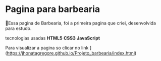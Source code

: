 # Pagina para barbearia 
💈Essa pagina de Barbearia, foi a primeira pagina que criei, desenvolvida para estudo. 

tecnologias usadas 
**HTML5**
**CSS3**
**JavaScript**

Para visualizar a pagina so clicar no link
](https://jhonatagregore.github.io/Projeto_barbearia/index.html)
